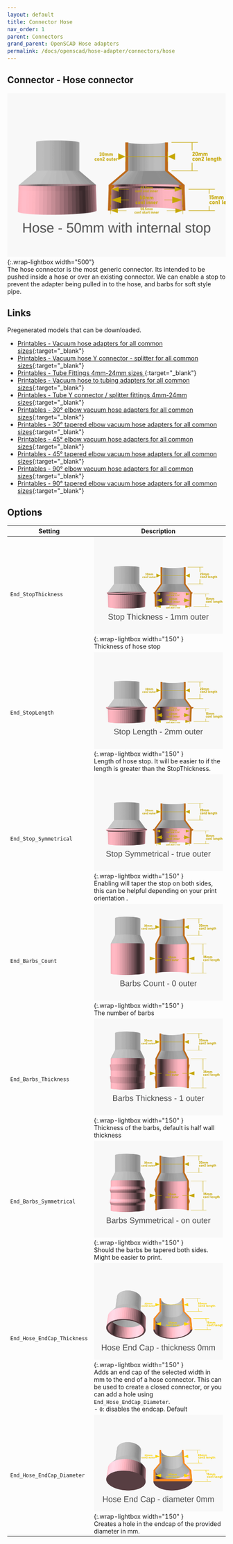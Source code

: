 ```yaml
---
layout: default
title: Connector Hose
nav_order: 1
parent: Connectors
grand_parent: OpenSCAD Hose adapters
permalink: /docs/openscad/hose-adapter/connectors/hose
---
```

## Connector - Hose connector
![Hose](/assets/openscad/hose-adapters/vacuum_hose_adapter-hose_demo_text.gif){:.wrap-lightbox width="500"}<br>
The hose connector is the most generic connector. Its intended to be pushed inside a hose or over an existing connector. We can enable a stop to prevent the adapter being pulled in to the hose, and barbs for soft style pipe.

## Links
Pregenerated models that can be downloaded.
 - [Printables - Vacuum hose adapters for all common sizes](https://www.printables.com/model/283238-vacuum-hose-adapters-for-all-common-sizes){:target="_blank"} 
 - [Printables - Vacuum hose Y connector - splitter for all common sizes](https://www.printables.com/model/325999-vacuum-hose-y-connector-splitter-for-all-common-si){:target="_blank"} 
 - [Printables - Tube Fittings 4mm-24mm sizes ](https://www.printables.com/model/328572-tube-fittings-4mm-24mm-sizes){:target="_blank"} 
 - [Printables - Vacuum hose to tubing adapters for all common sizes](https://www.printables.com/model/328599-vacuum-hose-to-tubing-adapters-for-all-common-size){:target="_blank"} 
 - [Printables - Tube Y connector / splitter fittings 4mm-24mm sizes](https://www.printables.com/model/328647-tube-y-connector-splitter-fittings-4mm-24mm-sizes){:target="_blank"} 
 - [Printables - 30° elbow vacuum hose adapters for all common sizes](https://www.printables.com/model/284701-30deg-elbow-vacuum-hose-adapters-for-all-common-si){:target="_blank"} 
 - [Printables - 30° tapered elbow vacuum hose adapters for all common sizes](https://www.printables.com/model/284834-30deg-tapered-elbow-vacuum-hose-adapters-for-all-c){:target="_blank"} 
 - [Printables - 45° elbow vacuum hose adapters for all common sizes](https://www.printables.com/model/284846-45deg-elbow-vacuum-hose-adapters-for-all-common-si){:target="_blank"} 
 - [Printables - 45° tapered elbow vacuum hose adapters for all common sizes](https://www.printables.com/model/284877-45deg-tapered-elbow-vacuum-hose-adapters-for-all-c){:target="_blank"} 
 - [Printables - 90° elbow vacuum hose adapters for all common sizes](https://www.printables.com/model/284879-90deg-elbow-vacuum-hose-adapters-for-all-common-si){:target="_blank"} 
 - [Printables - 90° tapered elbow vacuum hose adapters for all common sizes](https://www.printables.com/model/284929-90deg-tapered-elbow-vacuum-hose-adapters-for-all-c){:target="_blank"} 


## Options

Setting | Description
-|-
`End_StopThickness` | ![vacuum_hose_adapter hose_stopthickness](/assets/openscad/hose-adapters/vacuum_hose_adapter-hose_stopthickness_text.gif){:.wrap-lightbox  width="150" }<br>Thickness of hose stop
`End_StopLength` | ![vacuum_hose_adapter hose_stoplength](/assets/openscad/hose-adapters/vacuum_hose_adapter-hose_stoplength_text.gif){:.wrap-lightbox  width="150" }<br>Length of hose stop. It will be easier to if the length is greater than the StopThickness.
`End_Stop_Symmetrical` | ![vacuum_hose_adapter hose_stopsymmetrical](/assets/openscad/hose-adapters/vacuum_hose_adapter-hose_stopsymmetrical_text.gif){:.wrap-lightbox  width="150" }<br>Enabling will taper the stop on both sides, this can be helpful depending on your print orientation .
`End_Barbs_Count` | ![vacuum_hose_adapter hose_barbscount](/assets/openscad/hose-adapters/vacuum_hose_adapter-hose_barbscount_text.gif){:.wrap-lightbox  width="150" }<br>The number of barbs
`End_Barbs_Thickness` | ![vacuum_hose_adapter hose_barbsthickness](/assets/openscad/hose-adapters/vacuum_hose_adapter-hose_barbsthickness_text.gif){:.wrap-lightbox  width="150" }<br>Thickness of the barbs, default is half wall thickness
`End_Barbs_Symmetrical` | ![vacuum_hose_adapter hose_barbssymmetrical](/assets/openscad/hose-adapters/vacuum_hose_adapter-hose_barbssymmetrical_text.gif){:.wrap-lightbox  width="150" }<br>Should the barbs be tapered both sides. Might be easier to print.
`End_Hose_EndCap_Thickness` | ![vacuum_hose_adapter hose_endcapthickness](/assets/openscad/hose-adapters/vacuum_hose_adapter-hose_endcapthickness_text.gif){:.wrap-lightbox  width="150" }<br> Adds an end cap of the selected width in mm to the end of a hose connector. This can be used to create a closed connector, or you can add a hole using `End_Hose_EndCap_Diameter`.<BR>- `0`: disables the endcap. Default
`End_Hose_EndCap_Diameter` | ![vacuum_hose_adapter hose_endcapdiameter](/assets/openscad/hose-adapters/vacuum_hose_adapter-hose_endcapdiameter_text.gif){:.wrap-lightbox  width="150" }<br>Creates a hole in the endcap of the provided diameter in mm.